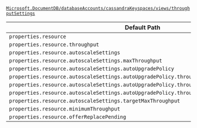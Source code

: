 [`Microsoft.DocumentDB/databaseAccounts/cassandraKeyspaces/views/throughputSettings`](https://docs.microsoft.com/en-us/azure/templates/microsoft.documentdb/databaseaccounts/cassandrakeyspaces/views/throughputsettings)

| Default Path | Alias |
|---|---|
| `properties.resource` | `Microsoft.DocumentDB/databaseAccounts/cassandraKeyspaces/views/throughputSettings/resource` |
| `properties.resource.throughput` | `Microsoft.DocumentDB/databaseAccounts/cassandraKeyspaces/views/throughputSettings/resource.throughput` |
| `properties.resource.autoscaleSettings` | `Microsoft.DocumentDB/databaseAccounts/cassandraKeyspaces/views/throughputSettings/resource.autoscaleSettings` |
| `properties.resource.autoscaleSettings.maxThroughput` | `Microsoft.DocumentDB/databaseAccounts/cassandraKeyspaces/views/throughputSettings/resource.autoscaleSettings.maxThroughput` |
| `properties.resource.autoscaleSettings.autoUpgradePolicy` | `Microsoft.DocumentDB/databaseAccounts/cassandraKeyspaces/views/throughputSettings/resource.autoscaleSettings.autoUpgradePolicy` |
| `properties.resource.autoscaleSettings.autoUpgradePolicy.throughputPolicy` | `Microsoft.DocumentDB/databaseAccounts/cassandraKeyspaces/views/throughputSettings/resource.autoscaleSettings.autoUpgradePolicy.throughputPolicy` |
| `properties.resource.autoscaleSettings.autoUpgradePolicy.throughputPolicy.isEnabled` | `Microsoft.DocumentDB/databaseAccounts/cassandraKeyspaces/views/throughputSettings/resource.autoscaleSettings.autoUpgradePolicy.throughputPolicy.isEnabled` |
| `properties.resource.autoscaleSettings.autoUpgradePolicy.throughputPolicy.incrementPercent` | `Microsoft.DocumentDB/databaseAccounts/cassandraKeyspaces/views/throughputSettings/resource.autoscaleSettings.autoUpgradePolicy.throughputPolicy.incrementPercent` |
| `properties.resource.autoscaleSettings.targetMaxThroughput` | `Microsoft.DocumentDB/databaseAccounts/cassandraKeyspaces/views/throughputSettings/resource.autoscaleSettings.targetMaxThroughput` |
| `properties.resource.minimumThroughput` | `Microsoft.DocumentDB/databaseAccounts/cassandraKeyspaces/views/throughputSettings/resource.minimumThroughput` |
| `properties.resource.offerReplacePending` | `Microsoft.DocumentDB/databaseAccounts/cassandraKeyspaces/views/throughputSettings/resource.offerReplacePending` |

